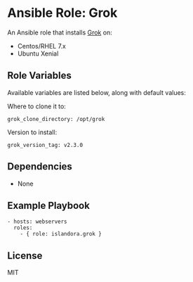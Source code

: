 # Ansible Role: Grok

An Ansible role that installs [Grok](https://github.com/GrokImageCompression/grok) on:

* Centos/RHEL 7.x
* Ubuntu Xenial

## Role Variables

Available variables are listed below, along with default values:

Where to clone it to:
```
grok_clone_directory: /opt/grok
```

Version to install:
```
grok_version_tag: v2.3.0
```

## Dependencies

* None
  
## Example Playbook

    - hosts: webservers
      roles:
        - { role: islandora.grok }

## License

MIT